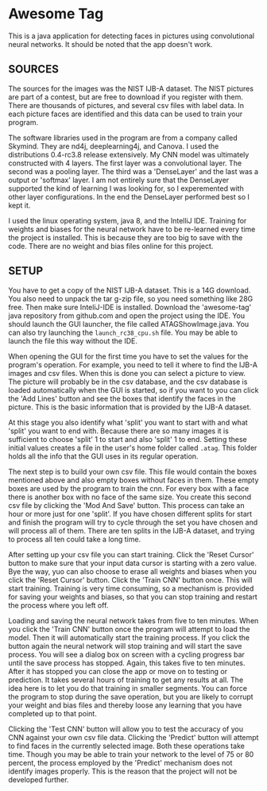 # Awesome Tag

This is a java application for detecting faces in pictures using convolutional neural networks. It should be noted that the app doesn't work. 

## SOURCES

The sources for the images was the NIST IJB-A dataset. The NIST pictures are part of a contest, but are free to download if you register with them. There are thousands of pictures, and several csv files with label data. In each picture faces are identified and this data can be used to train your program.

The software libraries used in the program are from a company called Skymind. They are nd4j, deeplearning4j, and Canova. I used the distributions 0.4-rc3.8 release extensively. My CNN model was ultimately constructed with 4 layers. The first layer was a convolutional layer. The second was a pooling layer. The third was a 'DenseLayer' and the last was a output or 'softmax' layer. I am not entirely sure that the DenseLayer supported the kind of learning I was looking for, so I experemented with other layer configurations. In the end the DenseLayer performed best so I kept it.

I used the linux operating system, java 8, and the IntelliJ IDE. Training for weights and biases for the neural network have to be re-learned every time the project is installed. This is because they are too big to save with the code. There are no weight and bias files online for this project.

## SETUP

You have to get a copy of the NIST IJB-A dataset. This is a 14G download. You also need to unpack the tar g-zip file, so you need something like 28G free. Then make sure InteliJ-IDE is installed. Download the 'awesome-tag' java repository from github.com and open the project using the IDE. You should launch the GUI launcher, the file called ATAGShowImage.java. You can also try launching the `launch_rc38_cpu.sh` file. You may be able to launch the file this way without the IDE.

When opening the GUI for the first time you have to set the values for the program's operation. For example, you need to tell it where to find the IJB-A images and csv files. When this is done you can select a picture to view. The picture will probably be in the csv database, and the csv database is loaded automatically when the GUI is started, so if you want to you can click the 'Add Lines' button and see the boxes that identify the faces in the picture. This is the basic information that is provided by the IJB-A dataset.

At this stage you also identify what 'split' you want to start with and what 'split' you want to end with. Because there are so many images it is sufficient to choose 'split' 1 to start and also 'split' 1 to end. Setting these initial values creates a file in the user's home folder called `.atag`. This folder holds all the info that the GUI uses in its regular operation.

The next step is to build your own csv file. This file would contain the boxes mentioned above and also empty boxes without faces in them. These empty boxes are used by the program to train the cnn. For every box with a face there is another box with no face of the same size. You create this second csv file by clicking the 'Mod And Save' button. This process can take an hour or more just for one 'split'. If you have chosen different splits for start and finish the program will try to cycle through the set you have chosen and will process all of them. There are ten splits in the IJB-A dataset, and trying to process all ten could take a long time.

After setting up your csv file you can start training. Click the 'Reset Cursor' button to make sure that your input data cursor is starting with a zero value. Bye the way, yuo can also choose to erase all weights and biases when you click the 'Reset Cursor' button. Click the 'Train CNN' button once. This will start training. Training is very time consuming, so a mechanism is provided for saving your weights and biases, so that you can stop training and restart the process where you left off. 

Loading and saving the neural network takes from five to ten minutes. When you click the 'Train CNN' button once the program will attempt to load the model. Then it will automatically start the training process. If you click the button again the neural network will stop training and will start the save process. You will see a dialog box on screen with a cycling progress bar until the save process has stopped. Again, this takes five to ten minutes. After it has stopped you can close the app or move on to testing or prediction. It takes several hours of training to get any results at all. The idea here is to let you do that training in smaller segments. You can force the program to stop during the save operation, but you are likely to corrupt your weight and bias files and thereby loose any learning that you have completed up to that point.

Clicking the 'Test CNN' button will allow you to test the accuracy of you CNN against your own csv file data. Clicking the 'Predict' button will attempt to find faces in the currently selected image. Both these operations take time. Though you may be able to train your network to the level of 75 or 80 percent, the process employed by the 'Predict' mechanism does not identify images properly. This is the reason that the project will not be developed further.
